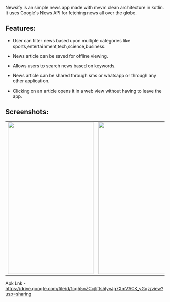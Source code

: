 Newsify is an simple news app made with mvvm clean architecture in kotlin. It uses Google's News API for fetching news all over the globe.

## Features:

- User can filter news based upon multiple categories like sports,entertainment,tech,science,business.

- News article can be saved for offline viewing.

- Allows users to search news based on keywords.

- News article can be shared through sms or whatsapp or through any other application.

- Clicking on an article opens it in a web view without having to leave the app.

## Screenshots:

<table>
  <tr>
  </tr>
  <tr>
    <td><img src="screenshots/Screenshot from 2022-04-09 01-23-51.png" width=270 height=480></td>
    <td><img src="screenshots/Screenshot from 2022-04-09 01-24-04.png" width=270 height=480></td>
    <td><img src="screenshots/Screenshot from 2022-04-09 01-24-35.png" width=270 height=480></td>
    <td><img src="screenshots/Screenshot from 2022-04-09 01-24-35.png" width=270 height=480></td>
    <td><img src="screenshots/Screenshot from 2022-04-09 01-24-35.png" width=270 height=480></td>

  </tr>
 </table>


Apk Lnk - https://drive.google.com/file/d/1cg55nZCcjljfts5IyyJg7XmVACK_yGqz/view?usp=sharing
